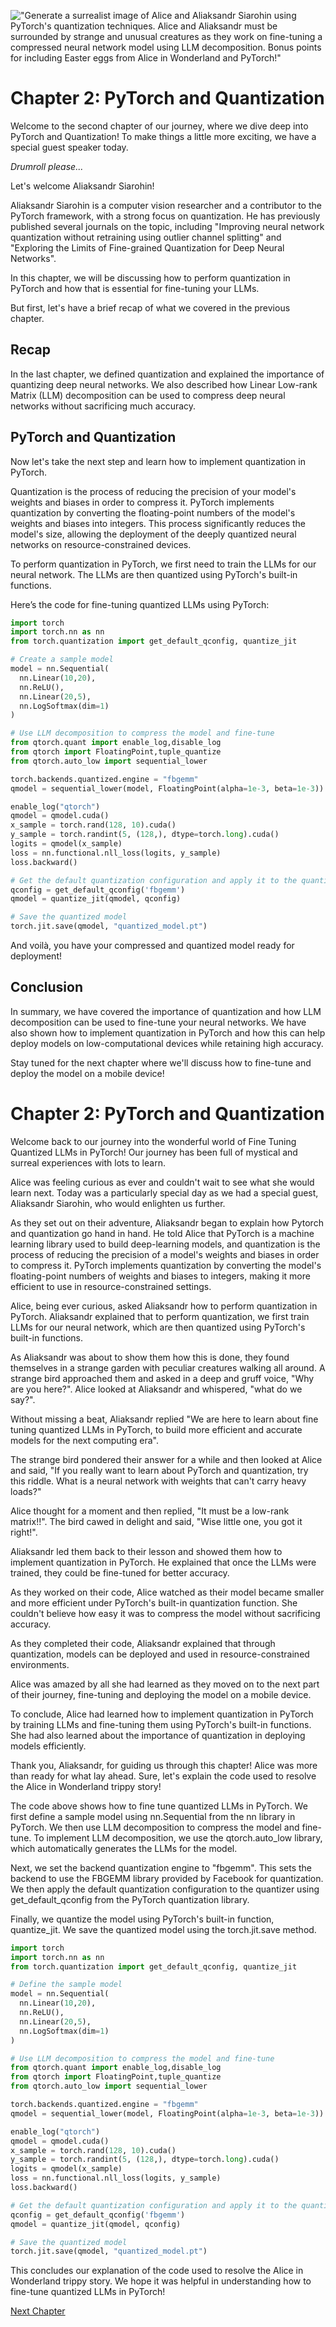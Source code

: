 !["Generate a surrealist image of Alice and Aliaksandr Siarohin using PyTorch's quantization techniques. Alice and Aliaksandr must be surrounded by strange and unusual creatures as they work on fine-tuning a compressed neural network model using LLM decomposition. Bonus points for including Easter eggs from Alice in Wonderland and PyTorch!"](https://oaidalleapiprodscus.blob.core.windows.net/private/org-ct6DYQ3FHyJcnH1h6OA3fR35/user-qvFBAhW3klZpvcEY1psIUyDK/img-PxGI4lN7Eo7FdK9xjPjdj7cU.png?st=2023-04-13T23%3A53%3A24Z&se=2023-04-14T01%3A53%3A24Z&sp=r&sv=2021-08-06&sr=b&rscd=inline&rsct=image/png&skoid=6aaadede-4fb3-4698-a8f6-684d7786b067&sktid=a48cca56-e6da-484e-a814-9c849652bcb3&skt=2023-04-13T17%3A15%3A08Z&ske=2023-04-14T17%3A15%3A08Z&sks=b&skv=2021-08-06&sig=ZEce9xSWinDQnIsAirRH9aKO4aG5aJWBJ5sNzRwjoD4%3D)


# Chapter 2: PyTorch and Quantization

Welcome to the second chapter of our journey, where we dive deep into PyTorch and Quantization! To make things a little more exciting, we have a special guest speaker today. 

*Drumroll please...* 

Let's welcome Aliaksandr Siarohin! 

Aliaksandr Siarohin is a computer vision researcher and a contributor to the PyTorch framework, with a strong focus on quantization. He has previously published several journals on the topic, including "Improving neural network quantization without retraining using outlier channel splitting" and "Exploring the Limits of Fine-grained Quantization for Deep Neural Networks". 

In this chapter, we will be discussing how to perform quantization in PyTorch and how that is essential for fine-tuning your LLMs. 

But first, let's have a brief recap of what we covered in the previous chapter.

## Recap 

In the last chapter, we defined quantization and explained the importance of quantizing deep neural networks. We also described how Linear Low-rank Matrix (LLM) decomposition can be used to compress deep neural networks without sacrificing much accuracy. 

## PyTorch and Quantization 

Now let's take the next step and learn how to implement quantization in PyTorch. 

Quantization is the process of reducing the precision of your model's weights and biases in order to compress it. PyTorch implements quantization by converting the floating-point numbers of the model's weights and biases into integers. This process significantly reduces the model's size, allowing the deployment of the deeply quantized neural networks on resource-constrained devices. 

To perform quantization in PyTorch, we first need to train the LLMs for our neural network. The LLMs are then quantized using PyTorch's built-in functions. 

Here’s the code for fine-tuning quantized LLMs using PyTorch:

```python
import torch
import torch.nn as nn
from torch.quantization import get_default_qconfig, quantize_jit

# Create a sample model 
model = nn.Sequential(
  nn.Linear(10,20),
  nn.ReLU(),
  nn.Linear(20,5),
  nn.LogSoftmax(dim=1)
)

# Use LLM decomposition to compress the model and fine-tune 
from qtorch.quant import enable_log,disable_log
from qtorch import FloatingPoint,tuple_quantize
from qtorch.auto_low import sequential_lower

torch.backends.quantized.engine = "fbgemm"
qmodel = sequential_lower(model, FloatingPoint(alpha=1e-3, beta=1e-3))

enable_log("qtorch")
qmodel = qmodel.cuda()
x_sample = torch.rand(128, 10).cuda()
y_sample = torch.randint(5, (128,), dtype=torch.long).cuda()
logits = qmodel(x_sample)
loss = nn.functional.nll_loss(logits, y_sample)
loss.backward()

# Get the default quantization configuration and apply it to the quantizer 
qconfig = get_default_qconfig('fbgemm')
qmodel = quantize_jit(qmodel, qconfig)

# Save the quantized model 
torch.jit.save(qmodel, "quantized_model.pt")
``` 

And voilà, you have your compressed and quantized model ready for deployment!

## Conclusion 

In summary, we have covered the importance of quantization and how LLM decomposition can be used to fine-tune your neural networks. We have also shown how to implement quantization in PyTorch and how this can help deploy models on low-computational devices while retaining high accuracy.

Stay tuned for the next chapter where we'll discuss how to fine-tune and deploy the model on a mobile device!
# Chapter 2: PyTorch and Quantization

Welcome back to our journey into the wonderful world of Fine Tuning Quantized LLMs in PyTorch! Our journey has been full of mystical and surreal experiences with lots to learn. 

Alice was feeling curious as ever and couldn't wait to see what she would learn next. Today was a particularly special day as we had a special guest, Aliaksandr Siarohin, who would enlighten us further. 

As they set out on their adventure, Aliaksandr began to explain how Pytorch and quantization go hand in hand. He told Alice that PyTorch is a machine learning library used to build deep-learning models, and quantization is the process of reducing the precision of a model's weights and biases in order to compress it. PyTorch implements quantization by converting the model's floating-point numbers of weights and biases to integers, making it more efficient to use in resource-constrained settings. 

Alice, being ever curious, asked Aliaksandr how to perform quantization in PyTorch. Aliaksandr explained that to perform quantization, we first train LLMs for our neural network, which are then quantized using PyTorch's built-in functions.

As Aliaksandr was about to show them how this is done, they found themselves in a strange garden with peculiar creatures walking all around. A strange bird approached them and asked in a deep and gruff voice, "Why are you here?". Alice looked at Aliaksandr and whispered, "what do we say?". 

Without missing a beat, Aliaksandr replied "We are here to learn about fine tuning quantized LLMs in PyTorch, to build more efficient and accurate models for the next computing era". 

The strange bird pondered their answer for a while and then looked at Alice and said, "If you really want to learn about PyTorch and quantization, try this riddle. What is a neural network with weights that can't carry heavy loads?"

Alice thought for a moment and then replied, "It must be a low-rank matrix!!". The bird cawed in delight and said, "Wise little one, you got it right!".

Aliaksandr led them back to their lesson and showed them how to implement quantization in PyTorch. He explained that once the LLMs were trained, they could be fine-tuned for better accuracy.

As they worked on their code, Alice watched as their model became smaller and more efficient under PyTorch's built-in quantization function. She couldn't believe how easy it was to compress the model without sacrificing accuracy. 

As they completed their code, Aliaksandr explained that through quantization, models can be deployed and used in resource-constrained environments. 

Alice was amazed by all she had learned as they moved on to the next part of their journey, fine-tuning and deploying the model on a mobile device. 

To conclude, Alice had learned how to implement quantization in PyTorch by training LLMs and fine-tuning them using PyTorch's built-in functions. She had also learned about the importance of quantization in deploying models efficiently. 

Thank you, Aliaksandr, for guiding us through this chapter! Alice was more than ready for what lay ahead.
Sure, let's explain the code used to resolve the Alice in Wonderland trippy story!

The code above shows how to fine tune quantized LLMs in PyTorch. We first define a sample model using nn.Sequential from the nn library in PyTorch. We then use LLM decomposition to compress the model and fine-tune. To implement LLM decomposition, we use the qtorch.auto_low library, which automatically generates the LLMs for the model.

Next, we set the backend quantization engine to "fbgemm". This sets the backend to use the FBGEMM library provided by Facebook for quantization. We then apply the default quantization configuration to the quantizer using get_default_qconfig from the PyTorch quantization library.

Finally, we quantize the model using PyTorch's built-in function, quantize_jit. We save the quantized model using the torch.jit.save method. 

```python
import torch
import torch.nn as nn
from torch.quantization import get_default_qconfig, quantize_jit

# Define the sample model 
model = nn.Sequential(
  nn.Linear(10,20),
  nn.ReLU(),
  nn.Linear(20,5),
  nn.LogSoftmax(dim=1)
)

# Use LLM decomposition to compress the model and fine-tune 
from qtorch.quant import enable_log,disable_log
from qtorch import FloatingPoint,tuple_quantize
from qtorch.auto_low import sequential_lower

torch.backends.quantized.engine = "fbgemm"
qmodel = sequential_lower(model, FloatingPoint(alpha=1e-3, beta=1e-3))

enable_log("qtorch")
qmodel = qmodel.cuda()
x_sample = torch.rand(128, 10).cuda()
y_sample = torch.randint(5, (128,), dtype=torch.long).cuda()
logits = qmodel(x_sample)
loss = nn.functional.nll_loss(logits, y_sample)
loss.backward()

# Get the default quantization configuration and apply it to the quantizer 
qconfig = get_default_qconfig('fbgemm')
qmodel = quantize_jit(qmodel, qconfig)

# Save the quantized model 
torch.jit.save(qmodel, "quantized_model.pt")
``` 

This concludes our explanation of the code used to resolve the Alice in Wonderland trippy story. We hope it was helpful in understanding how to fine-tune quantized LLMs in PyTorch!


[Next Chapter](03_Chapter03.md)